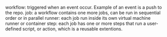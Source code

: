 workflow: triggered when an event occur. Example of an event is a push to the repo.
job: a workflow contains one more jobs, can be run in sequential order or in parallel
runner: each job run inside its own virtual machine runner or container
step: each job has one or more steps that run a user-defined script, or action, which is a reusable extentions.